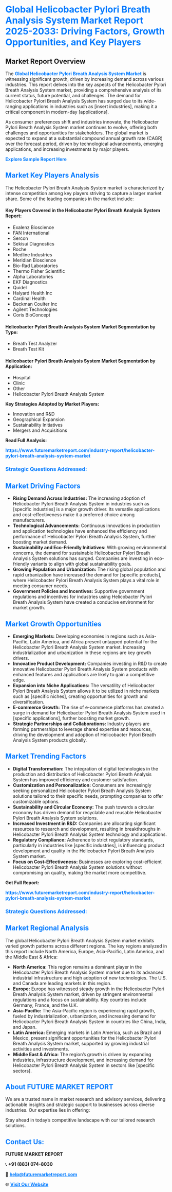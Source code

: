 <h1 style="color: #007BFF;">Global Helicobacter Pylori Breath Analysis System Market Report 2025-2033: Driving Factors, Growth Opportunities, and Key Players</h1>

<section id="overview">
<h2>Market Report Overview</h2>
<p>The <a href="https://www.futuremarketreport.com/industry-report/helicobacter-pylori-breath-analysis-system-market" style="color: #007BFF; text-decoration: none;"><strong>Global Helicobacter Pylori Breath Analysis System Market</strong></a> is witnessing significant growth, driven by increasing demand across various industries. This report delves into the key aspects of the Helicobacter Pylori Breath Analysis System market, providing a comprehensive analysis of its current status, future potential, and challenges. The demand for Helicobacter Pylori Breath Analysis System has surged due to its wide-ranging applications in industries such as [insert industries], making it a critical component in modern-day [applications].</p>
<p>As consumer preferences shift and industries innovate, the Helicobacter Pylori Breath Analysis System market continues to evolve, offering both challenges and opportunities for stakeholders. The global market is expected to expand at a substantial compound annual growth rate (CAGR) over the forecast period, driven by technological advancements, emerging applications, and increasing investments by major players.</p>
</section>

<section id="overview">
<p><a href="https://www.futuremarketreport.com/request-sample/reportId=127525" style="color: #007BFF; text-decoration: none;"><strong>Explore Sample Report Here</strong></a></p>
</section>

<section id="key-players">
<h2 style="color: #007BFF;">Market Key Players Analysis</h2>
<p>The Helicobacter Pylori Breath Analysis System market is characterized by intense competition among key players striving to capture a larger market share. Some of the leading companies in the market include:</p>
<h4>Key Players Covered in the Helicobacter Pylori Breath Analysis System Report:</h4>
<ul><li>Exalenz Bioscience</li><li>FAN International</li><li>Sercon</li><li>Sekisui Diagnostics</li><li>Roche</li><li>Medline Industries</li><li>Meridian Bioscience</li><li>Bio-Rad Laboratories</li><li>Thermo Fisher Scientific</li><li>Alpha Laboratories</li><li>EKF Diagnostics</li><li>Quidel</li><li>Halyard Health Inc</li><li>Cardinal Health</li><li>Beckman Coulter Inc</li><li>Agilent Technologies</li><li>Coris BioConcept</li></ul>
<h4>Helicobacter Pylori Breath Analysis System Market Segmentation by Type:</h4>
<ul><li>Breath Test Analyzer</li><li>Breath Test Kit</li></ul>

<h4>Helicobacter Pylori Breath Analysis System Market Segmentation by Application:</h4>
<ul><li>Hospital</li><li>Clinic</li><li>Other</li><li>Helicobacter Pylori Breath Analysis System</li></ul>
<p><strong>Key Strategies Adopted by Market Players:</strong></p>
<ul>
<li>Innovation and R&D</li>
<li>Geographical Expansion</li>
<li>Sustainability Initiatives</li>
<li>Mergers and Acquisitions</li>
</ul>
</section>

<section>
<p><strong>Read Full Analysis: </strong></p><a href="https://www.futuremarketreport.com/industry-report/helicobacter-pylori-breath-analysis-system-market" style="color: #007BFF; text-decoration: none;"><strong>https://www.futuremarketreport.com/industry-report/helicobacter-pylori-breath-analysis-system-market</strong></a>
<h3 style="color: #007BFF;">Strategic Questions Addressed:</h3>
</section>

<section id="driving-factors">
<h2 style="color: #007BFF;">Market Driving Factors</h2>
<ul>
<li><strong>Rising Demand Across Industries:</strong> The increasing adoption of Helicobacter Pylori Breath Analysis System in industries such as [specific industries] is a major growth driver. Its versatile applications and cost-effectiveness make it a preferred choice among manufacturers.</li>
<li><strong>Technological Advancements:</strong> Continuous innovations in production and application technologies have enhanced the efficiency and performance of Helicobacter Pylori Breath Analysis System, further boosting market demand.</li>
<li><strong>Sustainability and Eco-Friendly Initiatives:</strong> With growing environmental concerns, the demand for sustainable Helicobacter Pylori Breath Analysis System solutions has surged. Companies are investing in eco-friendly variants to align with global sustainability goals.</li>
<li><strong>Growing Population and Urbanization:</strong> The rising global population and rapid urbanization have increased the demand for [specific products], where Helicobacter Pylori Breath Analysis System plays a vital role in meeting consumer needs.</li>
<li><strong>Government Policies and Incentives:</strong> Supportive government regulations and incentives for industries using Helicobacter Pylori Breath Analysis System have created a conducive environment for market growth.</li>
</ul>
</section>

<section id="growth-opportunities">
<h2 style="color: #007BFF;">Market Growth Opportunities</h2>
<ul>
<li><strong>Emerging Markets:</strong> Developing economies in regions such as Asia-Pacific, Latin America, and Africa present untapped potential for the Helicobacter Pylori Breath Analysis System market. Increasing industrialization and urbanization in these regions are key growth drivers.</li>
<li><strong>Innovative Product Development:</strong> Companies investing in R&D to create innovative Helicobacter Pylori Breath Analysis System products with enhanced features and applications are likely to gain a competitive edge.</li>
<li><strong>Expansion into Niche Applications:</strong> The versatility of Helicobacter Pylori Breath Analysis System allows it to be utilized in niche markets such as [specific niches], creating opportunities for growth and diversification.</li>
<li><strong>E-commerce Growth:</strong> The rise of e-commerce platforms has created a surge in demand for Helicobacter Pylori Breath Analysis System used in [specific applications], further boosting market growth.</li>
<li><strong>Strategic Partnerships and Collaborations:</strong> Industry players are forming partnerships to leverage shared expertise and resources, driving the development and adoption of Helicobacter Pylori Breath Analysis System products globally.</li>
</ul>
</section>

<section id="trending-factors">
<h2 style="color: #007BFF;">Market Trending Factors</h2>
<ul>
<li><strong>Digital Transformation:</strong> The integration of digital technologies in the production and distribution of Helicobacter Pylori Breath Analysis System has improved efficiency and customer satisfaction.</li>
<li><strong>Customization and Personalization:</strong> Consumers are increasingly seeking personalized Helicobacter Pylori Breath Analysis System solutions tailored to their specific needs, prompting companies to offer customizable options.</li>
<li><strong>Sustainability and Circular Economy:</strong> The push towards a circular economy has driven demand for recyclable and reusable Helicobacter Pylori Breath Analysis System solutions.</li>
<li><strong>Increased Investment in R&D:</strong> Companies are allocating significant resources to research and development, resulting in breakthroughs in Helicobacter Pylori Breath Analysis System technology and applications.</li>
<li><strong>Regulatory Compliance:</strong> Adherence to strict regulatory standards, particularly in industries like [specific industries], is influencing product development and quality in the Helicobacter Pylori Breath Analysis System market.</li>
<li><strong>Focus on Cost-Effectiveness:</strong> Businesses are exploring cost-efficient Helicobacter Pylori Breath Analysis System solutions without compromising on quality, making the market more competitive.</li>
</ul>
</section>

<section>
<p><strong>Get Full Report: </strong></p><a href="https://www.futuremarketreport.com/industry-report/helicobacter-pylori-breath-analysis-system-market" style="color: #007BFF; text-decoration: none;"><strong>https://www.futuremarketreport.com/industry-report/helicobacter-pylori-breath-analysis-system-market</strong></a>
<h3 style="color: #007BFF;">Strategic Questions Addressed:</h3>
</section>


<section id="regional-analysis">
<h2 style="color: #007BFF;">Market Regional Analysis</h2>
<p>The global Helicobacter Pylori Breath Analysis System market exhibits varied growth patterns across different regions. The key regions analyzed in this report include North America, Europe, Asia-Pacific, Latin America, and the Middle East & Africa:</p>
<ul>
<li><strong>North America:</strong> This region remains a dominant player in the Helicobacter Pylori Breath Analysis System market due to its advanced industrial infrastructure and high adoption of new technologies. The U.S. and Canada are leading markets in this region.</li>
<li><strong>Europe:</strong> Europe has witnessed steady growth in the Helicobacter Pylori Breath Analysis System market, driven by stringent environmental regulations and a focus on sustainability. Key countries include Germany, France, and the U.K.</li>
<li><strong>Asia-Pacific:</strong> The Asia-Pacific region is experiencing rapid growth, fueled by industrialization, urbanization, and increasing demand for Helicobacter Pylori Breath Analysis System in countries like China, India, and Japan.</li>
<li><strong>Latin America:</strong> Emerging markets in Latin America, such as Brazil and Mexico, present significant opportunities for the Helicobacter Pylori Breath Analysis System market, supported by growing industrial activities and investments.</li>
<li><strong>Middle East & Africa:</strong> The region’s growth is driven by expanding industries, infrastructure development, and increasing demand for Helicobacter Pylori Breath Analysis System in sectors like [specific sectors].</li>
</ul>
</section>

<footer>
<h2 style="color: #007BFF;">About FUTURE MARKET REPORT</h2>
<p>We are a trusted name in market research and advisory services, delivering actionable insights and strategic support to businesses across diverse industries. Our expertise lies in offering:</p>

<p>Stay ahead in today’s competitive landscape with our tailored research solutions.</p>

<h2 style="color: #007BFF;">Contact Us:</h2>
<p><strong>FUTURE MARKET REPORT</strong></p>
<p>📞 <strong>+91 (883) 074-8030</strong></p>
<p>📧 <strong><a href="mailto:help@futuremarketreport.com" style="color: #007BFF;">help@futuremarketreport.com</a></strong></p>
<p>🌐 <strong><a href="https://www.futuremarketreport.com/" style="color: #007BFF;">Visit Our Website</a></strong></p>
</footer>